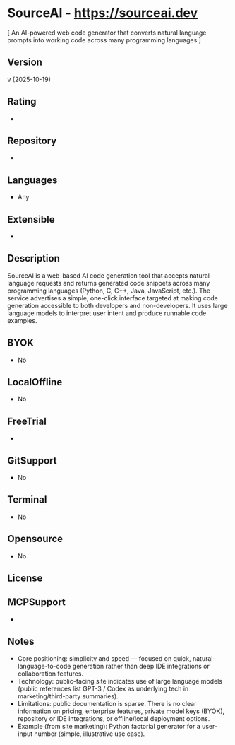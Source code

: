 # SourceAI - https://sourceai.dev
[ An AI-powered web code generator that converts natural language prompts into working code across many programming languages ]

## Version
v (2025-10-19)

## Rating
- 
  
## Repository
- 
  
## Languages
- Any
  
## Extensible
- 
  
## Description
SourceAI is a web-based AI code generation tool that accepts natural language requests and returns generated code snippets across many programming languages (Python, C, C++, Java, JavaScript, etc.). The service advertises a simple, one-click interface targeted at making code generation accessible to both developers and non-developers. It uses large language models to interpret user intent and produce runnable code examples.

## BYOK
- No
  
## LocalOffline
- No
  
## FreeTrial
- 

## GitSupport
- No
  
## Terminal
- No
  
## Opensource
- No
  
## License

## MCPSupport
- 

## Notes
- Core positioning: simplicity and speed — focused on quick, natural-language-to-code generation rather than deep IDE integrations or collaboration features.
- Technology: public-facing site indicates use of large language models (public references list GPT-3 / Codex as underlying tech in marketing/third-party summaries).
- Limitations: public documentation is sparse. There is no clear information on pricing, enterprise features, private model keys (BYOK), repository or IDE integrations, or offline/local deployment options.
- Example (from site marketing): Python factorial generator for a user-input number (simple, illustrative use case).


